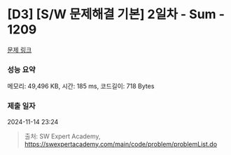 # [D3] [S/W 문제해결 기본] 2일차 - Sum - 1209 

[문제 링크](https://swexpertacademy.com/main/code/problem/problemDetail.do?contestProbId=AV13_BWKACUCFAYh) 

### 성능 요약

메모리: 49,496 KB, 시간: 185 ms, 코드길이: 718 Bytes

### 제출 일자

2024-11-14 23:24



> 출처: SW Expert Academy, https://swexpertacademy.com/main/code/problem/problemList.do